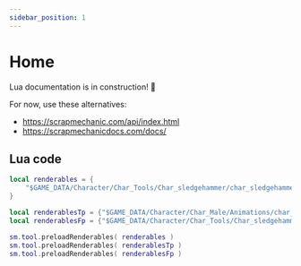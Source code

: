 ```yaml
---
sidebar_position: 1
---
```


# Home

Lua documentation is in construction! 🚧

For now, use these alternatives:
- https://scrapmechanic.com/api/index.html
- https://scrapmechanicdocs.com/docs/


## Lua code


```lua title="sledgehammer.lua" showLineNumbers
local renderables = {
	"$GAME_DATA/Character/Char_Tools/Char_sledgehammer/char_sledgehammer.rend"
}

local renderablesTp = {"$GAME_DATA/Character/Char_Male/Animations/char_male_tp_sledgehammer.rend", "$GAME_DATA/Character/Char_Tools/Char_sledgehammer/char_sledgehammer_tp_animlist.rend"}
local renderablesFp = {"$GAME_DATA/Character/Char_Tools/Char_sledgehammer/char_sledgehammer_fp_animlist.rend"}

sm.tool.preloadRenderables( renderables )
sm.tool.preloadRenderables( renderablesTp )
sm.tool.preloadRenderables( renderablesFp )
```
